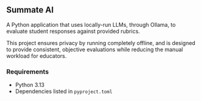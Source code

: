 ## Summate AI

A Python application that uses locally-run LLMs, through Ollama, to evaluate student responses against provided rubrics.

This project ensures privacy by running completely offline, and is designed to provide consistent, objective evaluations while reducing the manual workload for educators.

### Requirements
* Python 3.13
* Dependencies listed in `pyproject.toml`